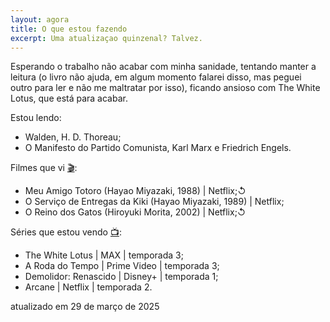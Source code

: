 ```yaml
---
layout: agora
title: O que estou fazendo
excerpt: Uma atualizaçao quinzenal? Talvez.
---
```

<section class="texto-geral">
<p>Esperando o trabalho não acabar com minha sanidade, tentando manter a leitura (o livro não ajuda, em algum momento falarei disso, mas peguei outro para ler e não me maltratar por isso), ficando ansioso com The White Lotus, que está para acabar.</p>
</section>
<section class="estou-fazendo">Estou lendo:
<ul>
<li>Walden, H. D. Thoreau;</li>
<li>O Manifesto do Partido Comunista, Karl Marx e Friedrich Engels.</li>
</ul>
Filmes que vi <a href="https://letterboxd.com/dalbo1201/films/diary/" class="linkcab">&#127916;</a>:
<ul>
<li>Meu Amigo Totoro (Hayao Miyazaki, 1988) | Netflix;↺</li>
<li>O Serviço de Entregas da Kiki (Hayao Miyazaki, 1989) | Netflix;</li>
<li>O Reino dos Gatos (Hiroyuki Morita, 2002) | Netflix;↺</li>
</ul>
Séries que estou vendo <a href="https://tvtime.com/r/38uUh" class="linkcab">&#128250;</a>:
<ul>
<li>The White Lotus | MAX | temporada 3;</li>
<li>A Roda do Tempo | Prime Video | temporada 3;</li>
<li>Demolidor: Renascido | Disney+ | temporada 1;</li>
<li>Arcane | Netflix | temporada 2.</li>
</ul>
</section>
<aside class="atualizacao">
    atualizado em 29 de março de 2025
</aside>
